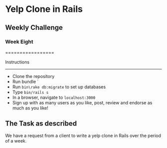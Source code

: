 # Yelp Clone in Rails
## Weekly Challenge
### Week Eight
=================

Instructions
*****
* Clone the repository
* Run bundle `
* Run `bin\rake db:migrate` to set up databases
* Type `bin/rails s`
* In a browser, navigate to ```localhost:3000```
* Sign up with as many users as you like,  post, review and endorse as much as you like!


The Task as described
-------

We have a request from a client to write a yelp clone in Rails over the period of a week.
